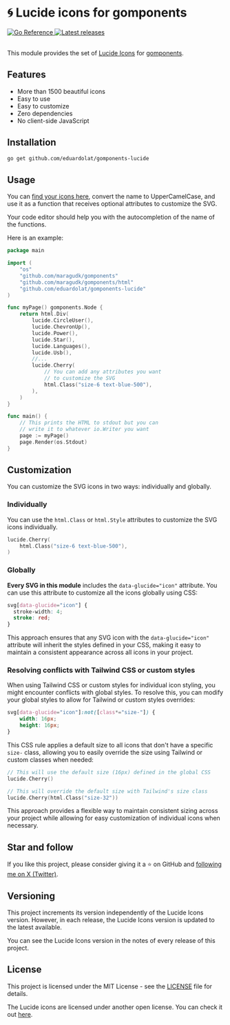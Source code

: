 # 🌀 Lucide icons for gomponents

<a href="https://pkg.go.dev/github.com/eduardolat/gomponents-lucide">
	<img src="https://pkg.go.dev/badge/github.com/eduardolat/gomponents-lucide.svg" alt="Go Reference">
</a>
<a href="https://github.com/eduardolat/gomponents-lucide/releases" target="_blank" rel="noopener">
	<img src="https://img.shields.io/github/release/eduardolat/gomponents-lucide.svg" alt="Latest releases" />
</a>

<br/>
<br/>

This module provides the set of [Lucide Icons](https://lucide.dev/) for [gomponents](https://www.gomponents.com/).

## Features

- More than 1500 beautiful icons
- Easy to use
- Easy to customize
- Zero dependencies
- No client-side JavaScript

## Installation

```bash
go get github.com/eduardolat/gomponents-lucide
```

## Usage

You can [find your icons here](https://lucide.dev/icons/), convert the name to UpperCamelCase, and use it as a function that receives optional attributes to customize the SVG.

Your code editor should help you with the autocompletion of the name of the functions.

Here is an example:

```go
package main

import (
	"os"
	"github.com/maragudk/gomponents"
	"github.com/maragudk/gomponents/html"
	"github.com/eduardolat/gomponents-lucide"
)

func myPage() gomponents.Node {
	return html.Div(
		lucide.CircleUser(),
		lucide.ChevronUp(),
		lucide.Power(),
		lucide.Star(),
		lucide.Languages(),
		lucide.Usb(),
		//...
		lucide.Cherry(
			// You can add any attributes you want
			// to customize the SVG
			html.Class("size-6 text-blue-500"),
		),
	)
}

func main() {
	// This prints the HTML to stdout but you can
	// write it to whatever io.Writer you want
	page := myPage()
	page.Render(os.Stdout)
}
```

## Customization

You can customize the SVG icons in two ways: individually and globally.

### Individually

You can use the `html.Class` or `html.Style` attributes to customize the SVG icons individually.

```go
lucide.Cherry(
	html.Class("size-6 text-blue-500"),
)
```

### Globally

**Every SVG in this module** includes the `data-glucide="icon"` attribute. You can use this attribute to customize all the icons globally using CSS:

```css
svg[data-glucide="icon"] {
  stroke-width: 4;
  stroke: red;
}
```

This approach ensures that any SVG icon with the `data-glucide="icon"` attribute will inherit the styles defined in your CSS, making it easy to maintain a consistent appearance across all icons in your project.

### Resolving conflicts with Tailwind CSS or custom styles

When using Tailwind CSS or custom styles for individual icon styling, you might encounter conflicts with global styles. To resolve this, you can modify your global styles to allow for Tailwind or custom styles overrides:

```css
svg[data-glucide="icon"]:not([class*="size-"]) {
	width: 16px;
	height: 16px;
}
```

This CSS rule applies a default size to all icons that don't have a specific `size-` class, allowing you to easily override the size using Tailwind or custom classes when needed:

```go
// This will use the default size (16px) defined in the global CSS
lucide.Cherry()

// This will override the default size with Tailwind's size class
lucide.Cherry(html.Class("size-32"))
```

This approach provides a flexible way to maintain consistent sizing across your project while allowing for easy customization of individual icons when necessary.

## Star and follow

If you like this project, please consider giving it a ⭐ on GitHub and [following me on X (Twitter)](https://twitter.com/eduardoolat).

## Versioning

This project increments its version independently of the Lucide Icons version. However, in each release, the Lucide Icons version is updated to the latest available.

You can see the Lucide Icons version in the notes of every release of this project.

## License

This project is licensed under the MIT License - see the [LICENSE](LICENSE) file for details.

The Lucide icons are licensed under another open license. You can check it out [here](https://github.com/lucide-icons/lucide/blob/main/LICENSE).
